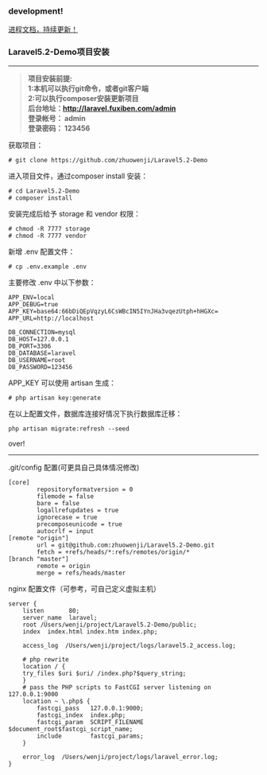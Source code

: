 ### development!

<a href="https://zhuowenji1.gitbooks.io/laravel5-2-demo" target="_blank" >进程文档，持续更新！</a>

### Laravel5.2-Demo项目安装
---

>   **项目安装前提:   
>   1:本机可以执行git命令，或者git客户端  
>   2:可以执行composer安装更新项目  
>   后台地址：http://laravel.fuxiben.com/admin    
>   登录帐号： admin    
>   登录密码： 123456**  


获取项目：
```
# git clone https://github.com/zhuowenji/Laravel5.2-Demo
```

进入项目文件，通过composer install 安装：
```
# cd Laravel5.2-Demo
# composer install
```
安装完成后给予 storage 和 vendor 权限：

```
# chmod -R 7777 storage
# chmod -R 7777 vendor
```

新增 .env 配置文件：

```
# cp .env.example .env
```
主要修改 .env 中以下参数：
```
APP_ENV=local
APP_DEBUG=true
APP_KEY=base64:66bDiQEpVqzyL6CsWBcIN5IYnJHa3vqezUtph+hHGXc=
APP_URL=http://localhost

DB_CONNECTION=mysql
DB_HOST=127.0.0.1
DB_PORT=3306
DB_DATABASE=laravel
DB_USERNAME=root
DB_PASSWORD=123456
```
APP_KEY 可以使用 artisan 生成：

```
# php artisan key:generate
```

在以上配置文件，数据库连接好情况下执行数据库迁移：

```
php artisan migrate:refresh --seed
```

over!

---

.git/config 配置(可更具自己具体情况修改)

```
[core]
        repositoryformatversion = 0
        filemode = false
        bare = false
        logallrefupdates = true
        ignorecase = true
        precomposeunicode = true
        autocrlf = input
[remote "origin"]
        url = git@github.com:zhuowenji/Laravel5.2-Demo.git
        fetch = +refs/heads/*:refs/remotes/origin/*
[branch "master"]
        remote = origin
        merge = refs/heads/master
```

nginx 配置文件（可参考，可自己定义虚拟主机）

```
server {
    listen       80;
    server_name  laravel;
    root /Users/wenji/project/Laravel5.2-Demo/public;
    index  index.html index.htm index.php;

    access_log  /Users/wenji/project/logs/laravel5.2_access.log;
    
    # php rewrite
    location / {
    try_files $uri $uri/ /index.php?$query_string;
    }
    # pass the PHP scripts to FastCGI server listening on 127.0.0.1:9000
    location ~ \.php$ {
        fastcgi_pass   127.0.0.1:9000;
        fastcgi_index  index.php;
        fastcgi_param  SCRIPT_FILENAME  $document_root$fastcgi_script_name;
        include        fastcgi_params;
    }

    error_log  /Users/wenji/project/logs/laravel_error.log;
}
```







